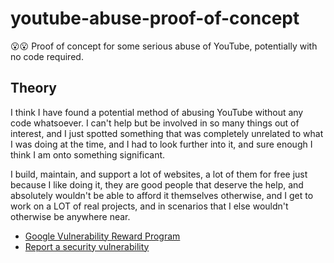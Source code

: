 # youtube-abuse-proof-of-concept
😮😮 Proof of concept for some serious abuse of YouTube, potentially with no code required.

## Theory

I think I have found a potential method of abusing YouTube without any code whatsoever. I can't help but be involved in so many things out of interest, and I just spotted something that was completely unrelated to what I was doing at the time, and I had to look further into it, and sure enough I think I am onto something significant.

I build, maintain, and support a lot of websites, a lot of them for free just because I like doing it, they are good people that deserve the help, and absolutely wouldn't be able to afford it themselves otherwise, and I get to work on a LOT of real projects, and in scenarios that I else wouldn't otherwise be anywhere near.

- [Google Vulnerability Reward Program](https://www.google.com/about/appsecurity/reward-program/index.html)
- [Report a security vulnerability](https://www.google.com/appserve/security-bugs/m2/new)
